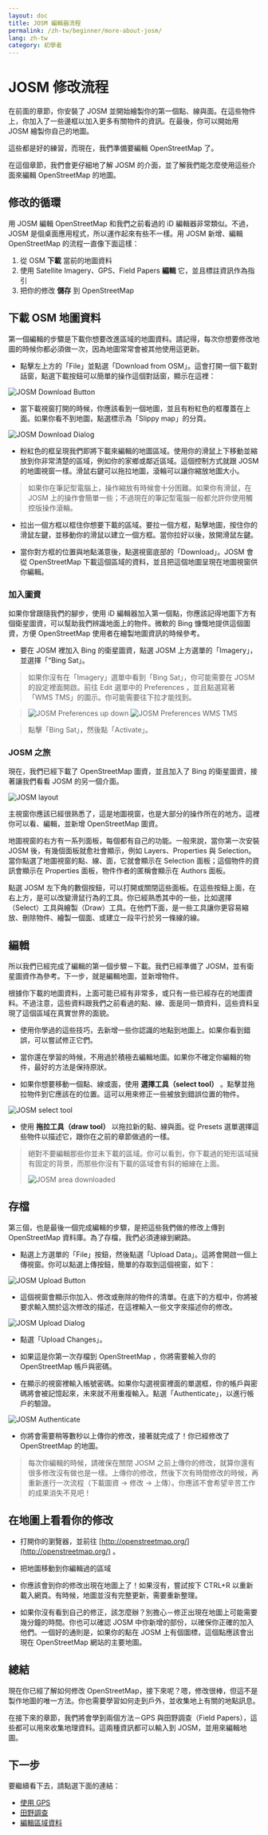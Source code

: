 ```yaml
---
layout: doc
title: JOSM 編輯器流程
permalink: /zh-tw/beginner/more-about-josm/
lang: zh-tw
category: 初學者
---
```


JOSM 修改流程
========================
在前面的章節，你安裝了 JOSM 並開始繪製你的第一個點、線與面。在這些物件上，你加入了一些邊框以加入更多有關物件的資訊。在最後，你可以開始用 JOSM 繪製你自己的地圖。

這些都是好的練習，而現在，我們準備要編輯 OpenStreetMap 了。

在這個章節，我們會更仔細地了解 JOSM 的介面，並了解我們能怎麼使用這些介面來編輯 OpenStreetMap 的地圖。

修改的循環
---------------------
用 JOSM 編輯 OpenStreetMap 和我們之前看過的 iD 編輯器非常類似。不過， JOSM 是個桌面應用程式，所以運作起來有些不一樣。用 JOSM 新增、編輯 OpenStreetMap 的流程一直像下面這樣：


1. 從 OSM  **下載** 當前的地圖資料
2. 使用 Satellite Imagery、GPS、Field Papers **編輯** 它，並且標註資訊作為指引
3. 把你的修改 **儲存** 到 OpenStreetMap

下載 OSM 地圖資料
--------------------
第一個編輯的步驟是下載你想要改進區域的地圖資料。請記得，每次你想要修改地圖的時候你都必須做一次，因為地圖常常會被其他使用這更新。

- 點擊左上方的「File」並點選「Download from OSM」。這會打開一個下載對話窗，點選下載按鈕可以簡單的操作這個對話窗，顯示在這裡：

![JOSM Download Button][]

- 當下載視窗打開的時候，你應該看到一個地圖，並且有粉紅色的框覆蓋在上面。如果你看不到地圖，點選標示為「Slippy map」的分頁。


![JOSM Download Dialog][]

- 粉紅色的框呈現我們即將下載來編輯的地圖區域。使用你的滑鼠上下移動並縮放到你非常清楚的區域，例如你的家鄉或鄰近區域。這個控制方式就跟 JOSM 的地圖視窗一樣。滑鼠右鍵可以拖拉地圖，滾輪可以讓你縮放地圖大小。


> 如果你在筆記型電腦上，操作縮放有時候會十分困難。如果你有滑鼠，在 JOSM 上的操作會簡單一些；不過現在的筆記型電腦一般都允許你使用觸控版操作滾輪。


- 拉出一個方框以框住你想要下載的區域。要拉一個方框，點擊地圖，按住你的滑鼠左鍵，並移動你的滑鼠以建立一個方框。當你拉好以後，放開滑鼠左鍵。

- 當你對方框的位置與地點滿意後，點選視窗底部的「Download」。JOSM 會從 OpenStreetMap 下載這個區域的資料，並且把這個地圖呈現在地圖視窗供你編輯。

### 加入圖資
如果你曾跟隨我們的腳步，使用 iD 編輯器加入第一個點，你應該記得地圖下方有個衛星圖資，可以幫助我們辨識地面上的物件。微軟的 Bing 慷慨地提供這個圖資，方便 OpenStreetMap 使用者在繪製地圖資訊的時候參考。

- 要在 JOSM 裡加入 Bing 的衛星圖資，點選 JOSM 上方選單的「Imagery」，並選擇「“Bing Sat」。

> 如果你沒有在「Imagery」選單中看到「Bing Sat」，你可能需要在 JOSM 的設定裡面開啟。前往 Edit 選單中的 Preferences ，並且點選寫著「WMS TMS」的圖示。你可能需要往下拉才能找到。

> ![JOSM Preferences up down][]
> ![JOSM Preferences WMS TMS][]

> 點擊「Bing Sat」，然後點「Activate」。


### JOSM 之旅
現在，我們已經下載了 OpenStreetMap 圖資，並且加入了 Bing 的衛星圖資，接著讓我們看看 JOSM 的另一個介面。

![JOSM layout][]

主視窗你應該已經很熟悉了，這是地圖視窗，也是大部分的操作所在的地方。這裡你可以看、編輯，並新增 OpenStreetMap 圖資。

地圖視窗的右方有一系列面板，每個都有自己的功能。一般來說，當你第一次安裝 JOSM 後，有幾個面板就愈社會顯示，例如 Layers、Properties 與 Selection。當你點選了地圖視窗的點、線、面，它就會顯示在 Selection 面板；這個物件的資訊會顯示在 Properties 面板，物件作者的匿稱會顯示在 Authors 面板。

點選 JOSM 左下角的數個按鈕，可以打開或關閉這些面板。在這些按鈕上面，在右上方，是可以改變滑鼠行為的工具。你已經熟悉其中的一些，比如選擇（Select）工具與繪製（Draw）工具。在他們下面，是一些工具讓你更容易縮放、刪除物件、繪製一個面、或建立一段平行於另一條線的線。

編輯
----
所以我們已經完成了編輯的第一個步驟－下載。我們已經準備了 JOSM，並有衛星圖資作為參考。下一步，就是編輯地圖，並新增物件。

根據你下載的地圖資料，上面可能已經有非常多，或只有一些已經存在的地圖資料。不過注意，這些資料跟我們之前看過的點、線、面是同一類資料，這些資料呈現了這個區域在真實世界的面貌。

- 使用你學過的這些技巧，去新增一些你認識的地點到地圖上。如果你看到錯誤，可以嘗試修正它們。

- 當你還在學習的時候，不用過於積極去編輯地圖。如果你不確定你編輯的物件，最好的方法是保持原狀。

- 如果你想要移動一個點、線或面，使用 **選擇工具（select tool）** 。點擊並拖拉物件到它應該在的位置。這可以用來修正一些被放到錯誤位置的物件。

![JOSM select tool][]

- 使用 **拖拉工具（draw tool）** 以拖拉新的點、線與面。從 Presets 選單選擇這些物件以描述它，跟你在之前的章節做過的一樣。

> 絕對不要編輯那些你並未下載的區域。你可以看到，你下載過的矩形區域擁有固定的背景，而那些你沒有下載的區域會有斜的細線在上面。
> 
> ![JOSM area downloaded][]


存檔
--------------
第三個，也是最後一個完成編輯的步驟，是把這些我們做的修改上傳到 OpenStreetMap 資料庫。為了存檔，我們必須連線到網路。

- 點選上方選單的「File」按鈕，然後點選「Upload Data」。這將會開啟一個上傳視窗。你可以點選上傳按鈕，簡單的存取到這個視窗，如下：

![JOSM Upload Button][]

- 這個視窗會顯示你加入、修改或刪除的物件的清單。在底下的方框中，你將被要求輸入關於這次修改的描述，在這裡輸入一些文字來描述你的修改。

![JOSM Upload Dialog][]

- 點選「Upload Changes」。

- 如果這是你第一次存檔到 OpenStreetMap ，你將需要輸入你的 OpenStreetMap 帳戶與密碼。

- 在顯示的視窗裡輸入帳號密碼。如果你勾選視窗裡面的單選框，你的帳戶與密碼將會被記憶起來，未來就不用重複輸入。點選「Authenticate」，以進行帳戶的驗證。

![JOSM Authenticate][]

- 你將會需要稍等數秒以上傳你的修改，接著就完成了！你已經修改了 OpenStreetMap 的地圖。

> 每次你編輯的時候，請確保在關閉 JOSM 之前上傳你的修改，就算你還有很多修改沒有做也是一樣。上傳你的修改，然後下次有時間修改的時候，再重新進行一次流程（下載圖資 → 修改 → 上傳）。你應該不會希望辛苦工作的成果消失不見吧！


在地圖上看看你的修改
---------------------------
- 打開你的瀏覽器，並前往 [http://openstreetmap.org/](http://openstreetmap.org/) 。

- 把地圖移動到你編輯過的區域

- 你應該會到你的修改出現在地圖上了！如果沒有，嘗試按下 CTRL+R 以重新載入網頁。有時候，地圖並沒有完整更新，需要重新整理。

- 如果你沒有看到自己的修正，該怎麼辦？別擔心－修正出現在地圖上可能需要幾分鐘的時間。你也可以確認 JOSM 中你新增的部份，以確保你正確的加入他們。一個好的通則是，如果你的點在 JOSM 上有個圖標，這個點應該會出現在 OpenStreetMap 網站的主要地圖。

總結
-------

現在你已經了解如何修改 OpenStreetMap，接下來呢？嗯，修改很棒，但這不是製作地圖的唯一方法。你也需要學習如何走到戶外，並收集地上有關的地點訊息。

在接下來的章節，我們將會學到兩個方法－GPS 與田野調查（Field Papers），這些都可以用來收集地理資料。這兩種資訊都可以輸入到 JOSM，並用來編輯地圖。

下一步
--------------

要繼續看下去，請點選下面的連結：
 
*  [使用 GPS](/zh-tw/beginner/using-gps/)  
*  [田野調查](/zh-tw/beginner/field-papers/)
*  [編輯區域資料](/zh-tw/beginner/editing-with-josm/) 


[JOSM Download Button]: /images/en/beginner/04_more-about-josm/eng_beg_04_more-about-josm_image00_download-button.png
[JOSM Download Dialog]: /images/en/beginner/04_more-about-josm/eng_beg_04_more-about-josm_image01_download-dialog.png
[JOSM Preferences up down]: /images/en/beginner/04_more-about-josm/eng_beg_04_more-about-josm_image02_preferences-up-down.png
[JOSM Preferences WMS TMS]: /images/en/beginner/04_more-about-josm/eng_beg_04_more-about-josm_image03_preferences-wms-tms.png
[JOSM layout]: /images/en/beginner/04_more-about-josm/eng_beg_04_more-about-josm_image04_layout.png
[JOSM select tool]: /images/en/beginner/04_more-about-josm/eng_beg_04_more-about-josm_image05_select-tool.png
[JOSM area downloaded]: /images/en/beginner/04_more-about-josm/eng_beg_04_more-about-josm_image06_area-downloaded.png
[JOSM Upload Button]: /images/en/beginner/04_more-about-josm/eng_beg_04_more-about-josm_image07_upload-button.png
[JOSM Upload Dialog]: /images/en/beginner/04_more-about-josm/eng_beg_04_more-about-josm_image08_upload-dialog.png
[JOSM Authenticate]: /images/en/beginner/04_more-about-josm/eng_beg_04_more-about-josm_image09_authenticate.png
